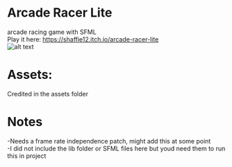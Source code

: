 # Arcade Racer Lite
arcade racing game with SFML     
Play it here: https://shaffie12.itch.io/arcade-racer-lite  
![alt text](https://img.itch.zone/aW1hZ2UvMTg2MjY5Mi8xMTI5MDMxNS5qcGc=/original/F6rRb3.jpg)

# Assets:
Credited in the assets folder

# Notes  
-Needs a frame rate independence patch, might add this at some point  
-I did not include the lib folder or SFML files here but youd need them to run this in project
